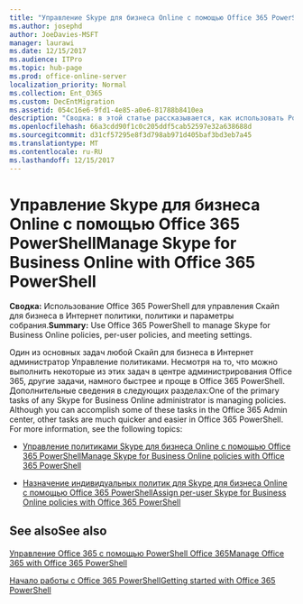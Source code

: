 ```yaml
---
title: "Управление Skype для бизнеса Online с помощью Office 365 PowerShell"
ms.author: josephd
author: JoeDavies-MSFT
manager: laurawi
ms.date: 12/15/2017
ms.audience: ITPro
ms.topic: hub-page
ms.prod: office-online-server
localization_priority: Normal
ms.collection: Ent_O365
ms.custom: DecEntMigration
ms.assetid: 054c16e6-9fd1-4e85-a0e6-81788b8410ea
description: "Сводка: в этой статье рассказывается, как использовать PowerShell в Office 365 для управления параметрами политик, индивидуальных политик для пользователей и собраний в Skype для бизнеса Online."
ms.openlocfilehash: 66a3cdd90f1c0c205ddf5cab52597e32a638688d
ms.sourcegitcommit: d31cf57295e8f3d798ab971d405baf3bd3eb7a45
ms.translationtype: MT
ms.contentlocale: ru-RU
ms.lasthandoff: 12/15/2017
---
```

# <a name="manage-skype-for-business-online-with-office-365-powershell"></a><span data-ttu-id="2184f-103">Управление Skype для бизнеса Online с помощью Office 365 PowerShell</span><span class="sxs-lookup"><span data-stu-id="2184f-103">Manage Skype for Business Online with Office 365 PowerShell</span></span>

 <span data-ttu-id="2184f-104">**Сводка:** Использование Office 365 PowerShell для управления Скайп для бизнеса в Интернет политики, политики и параметры собрания.</span><span class="sxs-lookup"><span data-stu-id="2184f-104">**Summary:** Use Office 365 PowerShell to manage Skype for Business Online policies, per-user policies, and meeting settings.</span></span>
  
<span data-ttu-id="2184f-p101">Один из основных задач любой Скайп для бизнеса в Интернет администратор Управление политиками. Несмотря на то, что можно выполнить некоторые из этих задач в центре администрирования Office 365, другие задачи, намного быстрее и проще в Office 365 PowerShell. Дополнительные сведения в следующих разделах:</span><span class="sxs-lookup"><span data-stu-id="2184f-p101">One of the primary tasks of any Skype for Business Online administrator is managing policies. Although you can accomplish some of these tasks in the Office 365 Admin center, other tasks are much quicker and easier in Office 365 PowerShell. For more information, see the following topics:</span></span>
  
- [<span data-ttu-id="2184f-108">Управление политиками Skype для бизнеса Online с помощью Office 365 PowerShell</span><span class="sxs-lookup"><span data-stu-id="2184f-108">Manage Skype for Business Online policies with Office 365 PowerShell</span></span>](manage-skype-for-business-online-policies-with-office-365-powershell.md)
    
- [<span data-ttu-id="2184f-109">Назначение индивидуальных политик для Skype для бизнеса Online с помощью Office 365 PowerShell</span><span class="sxs-lookup"><span data-stu-id="2184f-109">Assign per-user Skype for Business Online policies with Office 365 PowerShell</span></span>](assign-per-user-skype-for-business-online-policies-with-office-365-powershell.md)
    
## <a name="see-also"></a><span data-ttu-id="2184f-110">See also</span><span class="sxs-lookup"><span data-stu-id="2184f-110">See also</span></span>

#### 

[<span data-ttu-id="2184f-111">Управление Office 365 с помощью PowerShell Office 365</span><span class="sxs-lookup"><span data-stu-id="2184f-111">Manage Office 365 with Office 365 PowerShell</span></span>](manage-office-365-with-office-365-powershell.md)
  
[<span data-ttu-id="2184f-112">Начало работы с Office 365 PowerShell</span><span class="sxs-lookup"><span data-stu-id="2184f-112">Getting started with Office 365 PowerShell</span></span>](getting-started-with-office-365-powershell.md)

